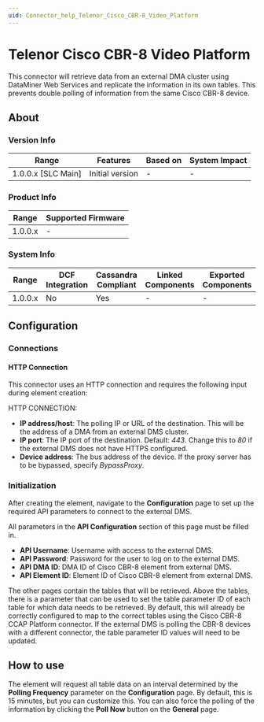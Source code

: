 ```yaml
---
uid: Connector_help_Telenor_Cisco_CBR-8_Video_Platform
---
```


# Telenor Cisco CBR-8 Video Platform

This connector will retrieve data from an external DMA cluster using DataMiner Web Services and replicate the information in its own tables. This prevents double polling of information from the same Cisco CBR-8 device.

## About

### Version Info

| Range              | Features        | Based on | System Impact |
|--------------------|-----------------|----------|---------------|
| 1.0.0.x [SLC Main] | Initial version | -        | -             |

### Product Info

| Range     | Supported Firmware     |
|-----------|------------------------|
| 1.0.0.x   | -                      |

### System Info

| Range     | DCF Integration     | Cassandra Compliant     | Linked Components     | Exported Components     |
|-----------|---------------------|-------------------------|-----------------------|-------------------------|
| 1.0.0.x   | No                  | Yes                     | -                     | -                       |

## Configuration

### Connections

#### HTTP Connection

This connector uses an HTTP connection and requires the following input during element creation:

HTTP CONNECTION:

- **IP address/host**: The polling IP or URL of the destination. This will be the address of a DMA from an external DMS cluster.
- **IP port**: The IP port of the destination. Default: *443*. Change this to *80* if the external DMS does not have HTTPS configured.
- **Device address**: The bus address of the device. If the proxy server has to be bypassed, specify *BypassProxy*.

### Initialization

After creating the element, navigate to the **Configuration** page to set up the required API parameters to connect to the external DMS.

All parameters in the **API Configuration** section of this page must be filled in.

- **API Username**: Username with access to the external DMS.
- **API Password**: Password for the user to log on to the external DMS.
- **API DMA ID**: DMA ID of Cisco CBR-8 element from external DMS.
- **API Element ID**: Element ID of Cisco CBR-8 element from external DMS.

The other pages contain the tables that will be retrieved. Above the tables, there is a parameter that can be used to set the table parameter ID of each table for which data needs to be retrieved. By default, this will already be correctly configured to map to the correct tables using the Cisco CBR-8 CCAP Platform connector. If the external DMS is polling the CBR-8 devices with a different connector, the table parameter ID values will need to be updated.

## How to use

The element will request all table data on an interval determined by the **Polling Frequency** parameter on the **Configuration** page. By default, this is 15 minutes, but you can customize this. You can also force the polling of the information by clicking the **Poll Now** button on the **General** page.
